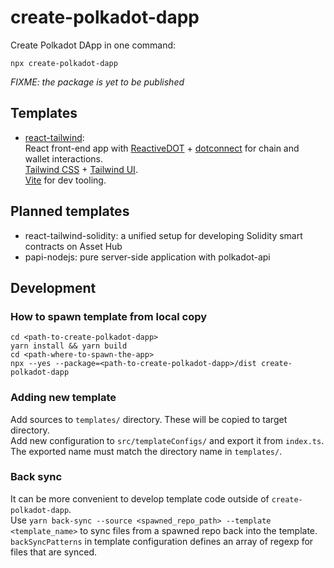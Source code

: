 # create-polkadot-dapp

Create Polkadot DApp in one command:

```
npx create-polkadot-dapp
```
_FIXME: the package is yet to be published_


## Templates

* [react-tailwind](./templates/react-tailwind):<br/>
  React front-end app with [ReactiveDOT](https://reactivedot.dev) + [dotconnect](https://dotconnect.dev/) for chain and wallet interactions.<br/>
  [Tailwind CSS](https://tailwindcss.com) + [Tailwind UI](https://tailwindui.com/). <br/>
  [Vite](https://vite.dev/) for dev tooling.

## Planned templates
* react-tailwind-solidity: a unified setup for developing Solidity smart contracts on Asset Hub
* papi-nodejs: pure server-side application with polkadot-api

## Development

### How to spawn template from local copy
```
cd <path-to-create-polkadot-dapp>
yarn install && yarn build
cd <path-where-to-spawn-the-app>
npx --yes --package=<path-to-create-polkadot-dapp>/dist create-polkadot-dapp
```

### Adding new template
Add sources to `templates/` directory. These will be copied to target directory.  
Add new configuration to `src/templateConfigs/` and export it from `index.ts`. The exported name must match the directory name in `templates/`.

### Back sync
It can be more convenient to develop template code outside of `create-polkadot-dapp`.  
Use `yarn back-sync --source <spawned_repo_path> --template <template_name>` to sync files from a spawned repo back into the template.  
`backSyncPatterns` in template configuration defines an array of regexp for files that are synced.  
